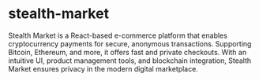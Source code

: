 # stealth-market
Stealth Market is a React-based e-commerce platform that enables cryptocurrency payments for secure, anonymous transactions. Supporting Bitcoin, Ethereum, and more, it offers fast and private checkouts. With an intuitive UI, product management tools, and blockchain integration, Stealth Market ensures privacy in the modern digital marketplace.
